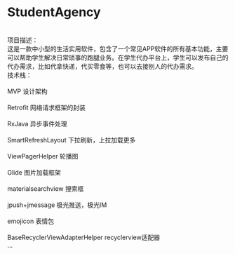 # StudentAgency
<br>项目描述：</br>
这是一款中小型的生活实用软件，包含了一个常见APP软件的所有基本功能，主要可以帮助学生解决日常琐事的跑腿业务。在学生代办平台上，学生可以发布自己的代办需求，比如代拿快递，代买零食等，也可以去接别人的代办需求。
<br>技术栈：</br>
<br>MVP 设计架构</br>
<br>Retrofit 网络请求框架的封装</br>
<br>RxJava 异步事件处理</br>
<br>SmartRefreshLayout 下拉刷新，上拉加载更多</br>
<br>ViewPagerHelper 轮播图</br>
<br>Glide 图片加载框架</br>
<br>materialsearchview 搜索框</br>
<br>jpush+jmessage 极光推送，极光IM</br>
<br>emojicon 表情包</br>
<br>BaseRecyclerViewAdapterHelper recyclerview适配器</br>
...

